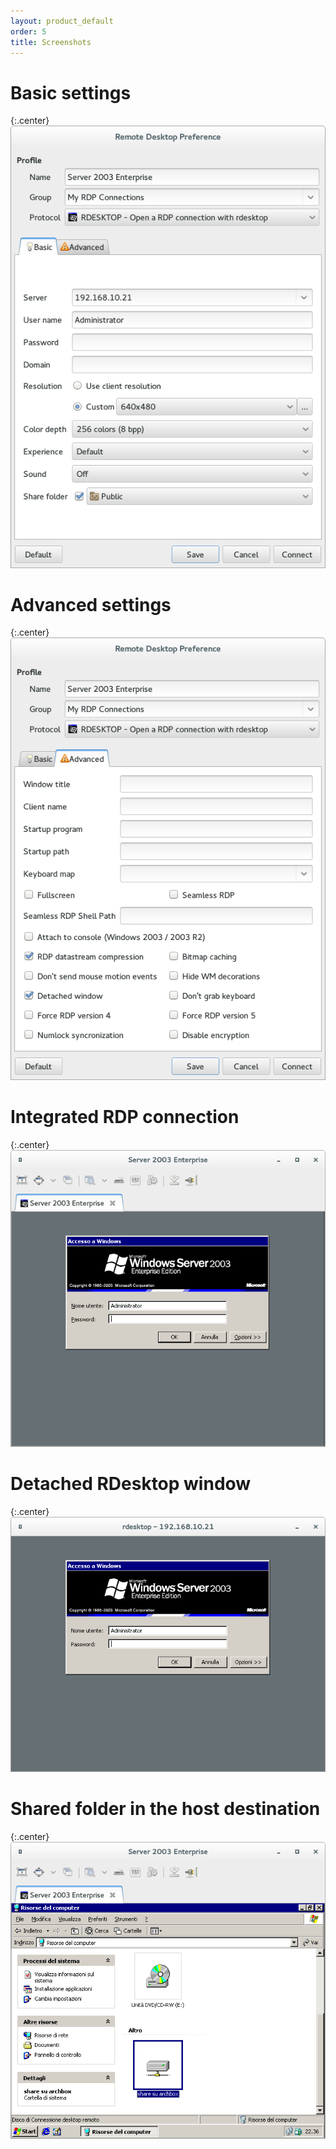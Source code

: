 ```yaml
---
layout: product_default
order: 5
title: Screenshots
---
```

# Basic settings

{:.center}
![Basic settings](/resources/remmina-plugin-rdesktop/archive/latest/english/general.png)

# Advanced settings

{:.center}
![Advanced settings](/resources/remmina-plugin-rdesktop/archive/latest/english/advanced.png)

# Integrated RDP connection

{:.center}
![Integrated RDP connection](/resources/remmina-plugin-rdesktop/archive/latest/english/integrated.png)

# Detached RDesktop window

{:.center}
![Detached RDesktop window](/resources/remmina-plugin-rdesktop/archive/latest/english/detached.png)

# Shared folder in the host destination

{:.center}
![Shared folder in the host destination](/resources/remmina-plugin-rdesktop/archive/latest/english/sharedfolder.png)